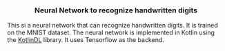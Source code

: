 <div align="center">

### Neural Network to recognize handwritten digits

</div>

This si a neural network that can recognize handwritten digits. It is trained on the MNIST dataset. The neural network is implemented in Kotlin using the [KotlinDL](https://github.com/Kotlin/kotlindl) library. It uses Tensorflow as the backend.
